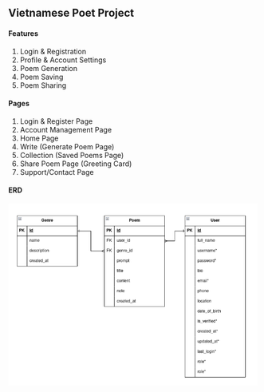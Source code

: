 ## Vietnamese Poet Project
#### Features
1. Login & Registration
2. Profile & Account Settings
3. Poem Generation
4. Poem Saving
5. Poem Sharing
#### Pages
1. Login & Register Page
2. Account Management Page
3. Home Page
4. Write (Generate Poem Page)
5. Collection (Saved Poems Page)
6. Share Poem Page (Greeting Card)
7. Support/Contact Page
#### ERD
<img src="/docs/db-diagram.png" alt="image" width="500"/>